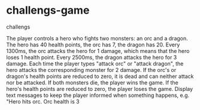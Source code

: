 # challengs-game
challengs


The player controls a hero who fights two monsters: an orc and a dragon. 
The hero has 40 health points, the orc has 7, the dragon has 20.
Every 1300ms, the orc attacks the hero for 1 damage, which means that the hero loses 1 health point.
Every 2500ms, the dragon attacks the hero for 3 damage.
Each time the player types "attack orc" or "attack dragon", the hero attacks the corresponding monster for 2 damage. 
If the orc's or dragon's health points are reduced to zero, it is dead and can neither attack nor be attacked.
If both monsters die, the player wins the game.
If the hero's health points are reduced to zero, the player loses the game.
Display text messages to keep the player informed when something happens, e.g. "Hero hits orc. Orc health is 3
